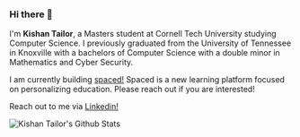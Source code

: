 ### Hi there 👋 
I'm **Kishan Tailor**, a Masters student at Cornell Tech University studying Computer Science. I previously graduated from the University of Tennessee in Knoxville with a bachelors of Computer Science with a double minor in Mathematics and Cyber Security.

I am currently building [spaced!](http://www.usespaced.com) Spaced is a new learning platform focused on personalizing education. Please reach out if you are interested!

Reach out to me via [Linkedin!](http://www.linkedin.com/in/kishantailor)

<img align="left" alt="Kishan Tailor's Github Stats" src="https://github-readme-stats.vercel.app/api?username=ktailor34&show_icons=true&hide_border=true&count_private=true&include_all_commits=true&theme=algolia" />

<!--
**Ktailor34/Ktailor34** is a ✨ _special_ ✨ repository because its `README.md` (this file) appears on your GitHub profile.



Here are some ideas to get you started:

- 🔭 I’m currently working on ...
- 🌱 I’m currently learning ...
- 👯 I’m looking to collaborate on ...
- 🤔 I’m looking for help with ...
- 💬 Ask me about ...
- 📫 How to reach me: ...
- 😄 Pronouns: ...
- ⚡ Fun fact: ...
-->
